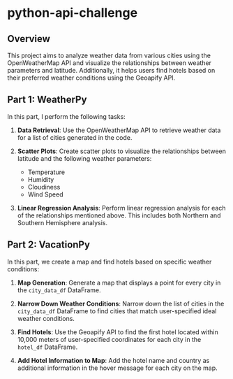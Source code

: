 # python-api-challenge
## Overview

This project aims to analyze weather data from various cities using the OpenWeatherMap API and visualize the 
relationships between weather parameters and latitude. Additionally, it helps users find hotels based on their preferred weather conditions using the Geoapify API.

## Part 1: WeatherPy

In this part, I perform the following tasks:

1. **Data Retrieval**: Use the OpenWeatherMap API to retrieve weather data for a list of cities generated in the code.

2. **Scatter Plots**: Create scatter plots to visualize the relationships between latitude and the following weather parameters:
   - Temperature
   - Humidity
   - Cloudiness
   - Wind Speed

3. **Linear Regression Analysis**: Perform linear regression analysis for each of the relationships mentioned above. This includes both Northern and Southern Hemisphere analysis.

## Part 2: VacationPy

In this part, we create a map and find hotels based on specific weather conditions:

1. **Map Generation**:  Generate a map that displays a point for every city in the `city_data_df` DataFrame.

2. **Narrow Down Weather Conditions**: Narrow down the list of cities in the `city_data_df` DataFrame to find cities that match user-specified ideal weather conditions.

3. **Find Hotels**: Use the Geoapify API to find the first hotel located within 10,000 meters of user-specified coordinates for each city in the `hotel_df` DataFrame.

4. **Add Hotel Information to Map**: Add  the hotel name and country as additional information in the hover message for each city on the map.
